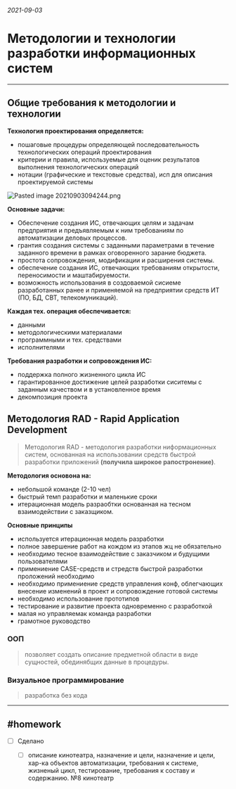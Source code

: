 *2021-09-03*

# Методологии и технологии разработки информационных систем
---

## Общие требования к методологии и технологии


**Технология проектирования определяется:**
- пошаговые процедуры определяющей последовательность технологических операций проектирования
- критерии и правила, используемые для оценик результатов выполнения технологических операций
- нотации (графические и текстовые средства), исп для описания проектируемой системы

![Pasted image 20210903094244.png](Pasted%20image%2020210903094244.png)

**Основные задачи:**
- Обеспечение создания ИС, отвечающих целям и задачам предприятия и предъявляемым к ним требованиям по автоматизации деловых процессов.
- грантия создания системы с заданными параметрами в течение заданного времени в рамках оговоренного зарание бюджета.
- простота сопровождения, модификации и расширения системы.
- обеспечение создания ИС, отвечающих требованиям открытости, переносимости и маштабируемости.
- возможность использования в создоваемой сисиеме разработанных ранее и применяемой на предприятии средств ИТ (ПО, БД, СВТ, телекомуникаций).

**Каждая тех. операция обеспечивается:**
- данными
- методологическими материалами
- программными и тех. средствами
- исполнителями

**Требования разработки и сопровождения ИС:**
- поддержка полного жизненного цикла ИС
- гарантированное достижение целей разработки сиситемы с заданным качеством и в установленное время
- декомпозиция проекта

## Методология RAD - Rapid Application Development

>Методология RAD - методология разработки ниформационных систем, основанная на использовании средств быстрой разработки приложений **(получила широкое рапостронение)**. 

**Методология основона на:**
- небольшой команде (2-10 чел)
- быстрый темп разработки и маленькие сроки
- итерационная модель разраобтки основанная на тесном взаимодействии с заказщиком.

**Основные принципы**
- используется итерационная модель разработки
- полное завершение работ на кождом из этапов жц не обязательно
- необходимо тесное взаимодействие с заказчиком и будущими пользователями
- примениение CASE-средств и стредств быстрой разработки проложений необходимо
- необходимо примениение средств управления конф, облегчающих внесение изменений в проект и сопровождение готовой системы
- необходимо использование прототипов
- тестирование и развитие проекта одновременно с разработкой
- малая но управляемак команда разработки
- грамотное руководство

### ООП
>позволяет создать описание предметной области в виде сущностей, обединябщих данные в процедуры.

### Визуальное программирование
>разработка без кода

---

##    #homework 

- [ ]  Сделано
	- [ ]  описание кинотеатра, назначение и цели, назначение и цели, хар-ка объектов автоматизации, требования к системе, жизненый цикл, тестирование, требования к составу и содержанию.  №8 кинотеатр

